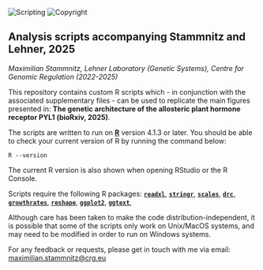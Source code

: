 ![Scripting](https://img.shields.io/badge/Language-R-yellow.svg) ![Copyright](https://img.shields.io/badge/Copyright-(c)_2025_Max\_Stammnitz\_@CRG\_Barcelona-green.svg)

## Analysis scripts accompanying Stammnitz and Lehner, 2025

_Maximilian Stammnitz, Lehner Laboratory (Genetic Systems), Centre for Genomic Regulation (2022-2025)_

This repository contains custom R scripts which - in conjunction with the associated supplementary files - can be used to replicate the main figures presented in: **The genetic architecture of the allosteric plant hormone receptor PYL1 (bioRxiv, 2025)**.

The scripts are written to run on **[R](https://www.r-project.org/)** version 4.1.3 or later. You should be able to check your current version of R by running the command below:

```
R --version
```

The current R version is also shown when opening RStudio or the R Console.

Scripts require the following R packages: [**`readxl`**](https://cran.r-project.org/web/packages/readxl/index.html), [**`stringr`**](https://cran.r-project.org/web/packages/stringr/index.html), [**`scales`**](https://cran.r-project.org/web/packages/scales/index.html), [**`drc`**](https://cran.r-project.org/web/packages/drc/index.html), [**`growthrates`**](https://cran.r-project.org/web/packages/growthrates/index.html), [**`reshape`**](https://cran.r-project.org/web/packages/reshape/index.html), [**`ggplot2`**](https://cran.r-project.org/web/packages/ggplot2/index.html), [**`ggtext`**](https://cran.r-project.org/web/packages/ggtext/index.html), 

Although care has been taken to make the code distribution-independent, it is possible that some of the scripts only work on Unix/MacOS systems, and may need to be modified in order to run on Windows systems.

For any feedback or requests, please get in touch with me via email: maximilian.stammnitz@crg.eu
